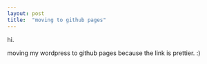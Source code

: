 ```yaml
---
layout: post
title:  "moving to github pages"
---
```





hi.

moving my wordpress to github pages because the link is prettier. :)
